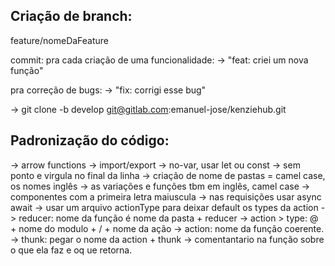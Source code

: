 ## Criação de branch:

feature/nomeDaFeature

commit:
pra cada criação de uma funcionalidade:
-> "feat: criei um nova função"

pra correção de bugs:
-> "fix: corrigi esse bug"

-> git clone -b develop git@gitlab.com:emanuel-jose/kenziehub.git

## Padronização do código:

-> arrow functions
-> import/export
-> no-var, usar let ou const
-> sem ponto e virgula no final da linha
-> criação de nome de pastas = camel case, os nomes inglês
-> as variações e funções tbm em inglês, camel case
-> componentes com a primeira letra maiuscula
-> nas requisições usar async await
-> usar um arquivo actionType para deixar default os types da action
-> reducer: nome da função é nome da pasta + reducer
-> action > type: @ + nome do modulo + / + nome da ação
-> action: nome da função coerente.
-> thunk: pegar o nome da action + thunk
-> comentantario na função sobre o que ela faz e oq ue retorna.
